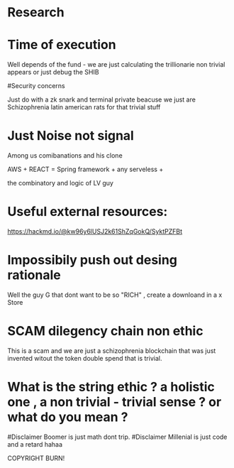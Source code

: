 

# Research

# Time of execution 

Well depends of the fund - we are just calculating the trillionarie non trivial appears or just debug the SHIB 


#Security concerns 

Just do with a zk snark and terminal private beacuse we just are Schizophrenia latin american rats for that trivial stuff

# Just Noise not signal
 
Among us comibanations and his clone

AWS + REACT = 
Spring framework + 
any serveless + 

the combinatory and logic of LV guy

# Useful external resources:


https://hackmd.io/@kw96y6lUSJ2k61ShZqGokQ/SyktPZFBt
# Impossibily push out desing rationale

Well the guy G that dont want to be so "RICH" , create a downloand in a x Store 

# SCAM dilegency chain non ethic
This is a scam and we are just a schizophrenia blockchain that was just invented witout the token double spend that is trivial.
# What is the string ethic ? a holistic one , a non trivial - trivial sense ? or what do you mean ?


#Disclaimer Boomer
is just math dont trip. 
#Disclaimer Millenial
is just code and a retard hahaa


COPYRIGHT BURN!
